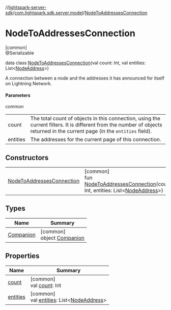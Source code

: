 //[lightspark-server-sdk](../../../index.md)/[com.lightspark.sdk.server.model](../index.md)/[NodeToAddressesConnection](index.md)

# NodeToAddressesConnection

[common]\
@Serializable

data class [NodeToAddressesConnection](index.md)(val count: Int, val entities: List&lt;[NodeAddress](../-node-address/index.md)&gt;)

A connection between a node and the addresses it has announced for itself on Lightning Network.

#### Parameters

common

| | |
|---|---|
| count | The total count of objects in this connection, using the current filters. It is different from the number of objects returned in the current page (in the `entities` field). |
| entities | The addresses for the current page of this connection. |

## Constructors

| | |
|---|---|
| [NodeToAddressesConnection](-node-to-addresses-connection.md) | [common]<br>fun [NodeToAddressesConnection](-node-to-addresses-connection.md)(count: Int, entities: List&lt;[NodeAddress](../-node-address/index.md)&gt;) |

## Types

| Name | Summary |
|---|---|
| [Companion](-companion/index.md) | [common]<br>object [Companion](-companion/index.md) |

## Properties

| Name | Summary |
|---|---|
| [count](count.md) | [common]<br>val [count](count.md): Int |
| [entities](entities.md) | [common]<br>val [entities](entities.md): List&lt;[NodeAddress](../-node-address/index.md)&gt; |
